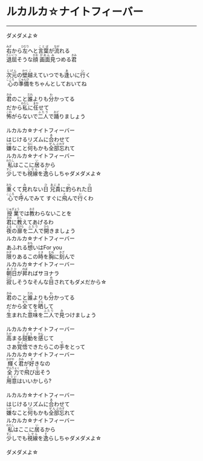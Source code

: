 # ルカルカ☆ナイトフィーバー
---
<lyric>
ダメダメよ☆<br/>
<br/>
<ruby>右<rt>みぎ</rt></ruby>から<ruby>左<rt>ひだり</rt></ruby>へと<ruby>言葉<rt>ことば</rt></ruby>が<ruby>流<rt>なが</rt></ruby>れる<br/>
<ruby>退屈<rt>たいくつ</rt></ruby>そうな<ruby>顔<rt>かお</rt></ruby> <ruby>画面<rt>がめん</rt></ruby><ruby>見<rt>み</rt></ruby>つめる<ruby>君<rt>きみ</rt></ruby><br/>
<br/>
<ruby>次元<rt>じげん</rt></ruby>の<ruby>壁<rt>かべ</rt></ruby><ruby>越<rt>こ</rt></ruby>えていつでも<ruby>逢<rt>あ</rt></ruby>いに<ruby>行<rt>い</rt></ruby>く<br/>
<ruby>心<rt>こころ</rt></ruby>の<ruby>準備<rt>じゅんび</rt></ruby>をちゃんとしておいてね<br/>
<br/>
<ruby>君<rt>きみ</rt></ruby>のこと<ruby>誰<rt>だれ</rt></ruby>よりも<ruby>分<rt>わ</rt></ruby>かってる<br/>
だから<ruby>私<rt>わたし</rt></ruby>に<ruby>任<rt>まか</rt></ruby>せて<br/>
<ruby>怖<rt>こわ</rt></ruby>がらないで<ruby>二人<rt>ふたり</rt></ruby>で<ruby>踊<rt>おど</rt></ruby>りましょう<br/>
<br/>
ルカルカ☆ナイトフィーバー<br/>
はじけるリズムに<ruby>合<rt>あ</rt></ruby>わせて<br/>
<ruby>嫌<rt>いや</rt></ruby>なこと<ruby>何<rt>なに</rt></ruby>もかも<ruby>全部<rt>ぜんぶ</rt></ruby><ruby>忘<rt>わす</rt></ruby>れて<br/>
ルカルカ☆ナイトフィーバー<br/>
<ruby>私<rt>わたし</rt></ruby>はここに<ruby>居<rt>い</rt></ruby>るから<br/>
<ruby>少<rt>すこ</rt></ruby>しでも<ruby>視線<rt>しせん</rt></ruby>を<ruby>逸<rt>そ</rt></ruby>らしちゃダメダメよ☆<br/>
<br/>
<ruby>重<rt>おも</rt></ruby>くて<ruby>見<rt>み</rt></ruby>れない<ruby>日<rt>ひ</rt></ruby> <ruby>兄貴<rt>あにき</rt></ruby>に<ruby>釣<rt>つ</rt></ruby>られた<ruby>日<rt>ひ</rt></ruby><br/>
<ruby>心<rt>こころ</rt></ruby>で<ruby>呼<rt>よ</rt></ruby>んでみて すぐに<ruby>飛<rt>と</rt></ruby>んで<ruby>行<rt>い</rt></ruby>くわ<br/>
<br/>
<ruby>授業<rt>じゅぎょう</rt></ruby>では<ruby>教<rt>おそ</rt></ruby>わらないことを<br/>
<ruby>君<rt>きみ</rt></ruby>に<ruby>教<rt>おし</rt></ruby>えてあげるわ<br/>
<ruby>夜<rt>よる</rt></ruby>の<ruby>扉<rt>とびら</rt></ruby>を<ruby>二人<rt>ふたり</rt></ruby>で<ruby>開<rt>ひら</rt></ruby>きましょう<br/>
ルカルカ☆ナイトフィーバー<br/>
あふれる<ruby>想<rt>おも</rt></ruby>いはFor you<br/>
<ruby>限<rt>かぎ</rt></ruby>りあるこの<ruby>時<rt>とき</rt></ruby>を<ruby>胸<rt>むね</rt></ruby>に<ruby>刻<rt>きざ</rt></ruby>んで<br/>
ルカルカ☆ナイトフィーバー<br/>
<ruby>朝日<rt>あさひ</rt></ruby>が<ruby>昇<rt>のぼ</rt></ruby>ればサヨナラ<br/>
<ruby>寂<rt>さび</rt></ruby>しそうなそんな<ruby>目<rt>め</rt></ruby>されてもダメだから☆<br/>
<br/>
<ruby>君<rt>きみ</rt></ruby>のこと<ruby>誰<rt>だれ</rt></ruby>よりも<ruby>分<rt>わ</rt></ruby>かってる<br/>
だから<ruby>全<rt>すべ</rt></ruby>てを<ruby>晒<rt>さら</rt></ruby>して<br/>
<ruby>生<rt>う</rt></ruby>まれた<ruby>意味<rt>いみ</rt></ruby>を<ruby>二人<rt>ふたり</rt></ruby>で<ruby>見<rt>み</rt></ruby>つけましょう<br/>
<br/>
ルカルカ☆ナイトフィーバー<br/>
<ruby>高<rt>たか</rt></ruby>まる<ruby>鼓動<rt>こどう</rt></ruby>を<ruby>感<rt>かん</rt></ruby>じて<br/>
さあ<ruby>覚悟<rt>かくご</rt></ruby>できたらこの<ruby>手<rt>て</rt></ruby>をとって<br/>
ルカルカ☆ナイトフィーバー<br/>
<ruby>輝<rt>かがや</rt></ruby>く<ruby>君<rt>きみ</rt></ruby>が<ruby>好<rt>す</rt></ruby>きなの<br/>
<ruby>全力<rt>ぜんりょく</rt></ruby>で<ruby>飛<rt>と</rt></ruby>び<ruby>出<rt>だ</rt></ruby>そう<br/>
<ruby>用意<rt>ようい</rt></ruby>はいいかしら?<br/>
<br/>
ルカルカ☆ナイトフィーバー<br/>
はじけるリズムに<ruby>合<rt>あ</rt></ruby>わせて<br/>
<ruby>嫌<rt>いや</rt></ruby>なこと<ruby>何<rt>なに</rt></ruby>もかも<ruby>全部<rt>ぜんぶ</rt></ruby><ruby>忘<rt>わす</rt></ruby>れて<br/>
ルカルカ☆ナイトフィーバー<br/>
<ruby>私<rt>わたし</rt></ruby>はここに<ruby>居<rt>い</rt></ruby>るから<br/>
<ruby>少<rt>すこ</rt></ruby>しでも<ruby>視線<rt>しせん</rt></ruby>を<ruby>逸<rt>そ</rt></ruby>らしちゃダメダメよ☆<br/>
<br/>
ダメダメよ☆<br/>
</lyric>
